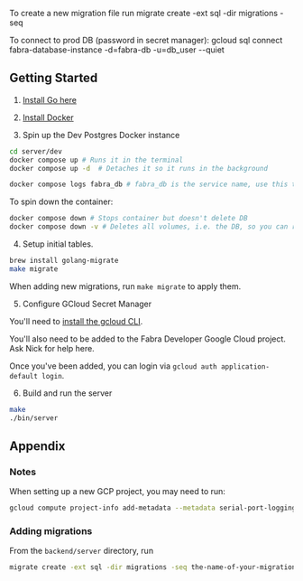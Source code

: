 To create a new migration file run
migrate create -ext sql -dir migrations -seq <name of your migration>

To connect to prod DB (password in secret manager):
gcloud sql connect fabra-database-instance -d=fabra-db -u=db_user --quiet

## Getting Started

1. [Install Go here](https://go.dev/doc/install)

2. [Install Docker](https://docs.docker.com/get-docker/)

3. Spin up the Dev Postgres Docker instance 

```sh
cd server/dev
docker compose up # Runs it in the terminal
docker compose up -d  # Detaches it so it runs in the background

docker compose logs fabra_db # fabra_db is the service name, use this to view logs of a detached service.
```

To spin down the container:

```sh
docker compose down # Stops container but doesn't delete DB
docker compose down -v # Deletes all volumes, i.e. the DB, so you can recreate it
```

4. Setup initial tables.

```sh
brew install golang-migrate
make migrate
```

When adding new migrations, run `make migrate` to apply them.

5. Configure GCloud Secret Manager

You'll need to [install the gcloud CLI](https://cloud.google.com/sdk/docs/install).

You'll also need to be added to the Fabra Developer Google Cloud project. Ask Nick for help here.

Once you've been added, you can login via `gcloud auth application-default login`.

6. Build and run the server

```sh
make
./bin/server
```


## Appendix

### Notes
When setting up a new GCP project, you may need to run:
```sh
gcloud compute project-info add-metadata --metadata serial-port-logging-enable=true
```

### Adding migrations
From the `backend/server` directory, run
```sh
migrate create -ext sql -dir migrations -seq the-name-of-your-migration
```
